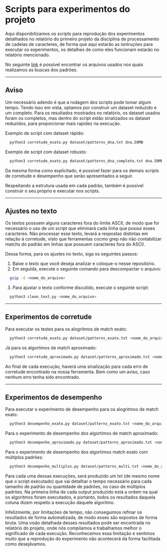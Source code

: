 # Scripts para experimentos do projeto

Aqui disponibilizamos os scripts para reprodução dos experimentos detalhados no relatório do primeiro projeto da disciplina de processamento de cadeias de caracteres, de forma que aqui estarão as isntruções para executar os experimentos, os detalhes de como eles funcionam estarão no relatório mencionado.

No seguinte [link](http://pizzachili.dcc.uchile.cl/texts/nlang/) é possível encontrar os arquivos usados nos quais realizamos as buscas dos padrões.

---

## Aviso

Um necessário adendo é que a rodagem dos scripts pode tomar algum tempo. Tendo isso em vista, optamos por construir um dataset reduzido e um completo. Para os resultados mostrados no relatório, os dataset usados foram os completos, mas dentro do script estão sinalizados os dataset reduzidos, para proporcionar mais rapidez na execução.

Exemplo de script com dataset rápido:
```bash
  python3 corretude_exato.py dataset/patterns_dna.txt dna.50MB
  ```

Exemplo de script com dataset robusto:
```bash
  python3 corretude_exato.py dataset/patterns_dna_completo.txt dna.50MB
  ```

Da mesma forma como explicitado, é possível fazer para os demais scripts de corretude e desempenho que serão apresentados a seguir.

Respeitando a estrutura usada em cada padrão, também é possível construir o seu próprio e executar nos
scripts. 

---

## Ajustes no texto

Os textos possuem alguns caracteres fora do limite ASCII, de modo que foi necessário o uso de um script que eliminará cada linha que possui esses caracteres. Não processar esse texto, levará a respostas distintas em relação à corretude, visto que ferramentas cocmo grep não irão contabilizar matchs do padrão em linhas que possuem caracteres fora do ASCII.

Dessa forma, para os ajustes no texto, siga os seguintes passos:

1. Baixe o texto que você deseja analizar e coloque-o nesse repositório.
2. Em seguida, execute o seguinte comando para descompactar o arquivo: 
```bash 
  gzip -d <nome_do_arquivo> 
  ```
3. Para ajustar o texto conforme discutido, execute o seguinte script:
```bash
  python3 clean_text.py <nome_do_arquivo>
  ```
---

## Experimentos de corretude

Para executar os testes para os alogritmos de match exato:
```bash
  python3 corretude_exato.py dataset/patterns_exato.txt <nome_do_arquivo>
  ```

Já para os algortimos de match aproximado:
```bash
  python3 corretude_aproximado.py dataset/patterns_aproximado.txt <nome_do_arquivo>
  ```
 
Ao final de cada execução, haverá uma sinalização para cada erro de corretude encontrado na nossa ferramenta. Bem como um aviso, caso nenhum erro tenha sido encontrado.

---

## Experimentos de desempenho

Para executar o experimento de desempenho para os alogritmos de match exato:
```bash
  python3 desempenho_exato.py dataset/patterns_exato.txt <nome_do_arquivo>
  ```

Para o experimento de desempenho dos algortimos de match aproximado:
```bash
  python3 desempenho_aproximado.py dataset/patterns_aproximado.txt <nome_do_arquivo>
  ```

Para o experimento de desempenho dos algortimos match exato com múltiplos padrões:
```bash
  python3 desempenho_multiplos.py dataset/patterns_multi.txt <nome_do_arquivo>
  ```
Para cada uma dessas execuções, será produzido um txt (de mesmo nome que o script executado) que vai detalhar o tempo necessário para cada tamanho de padrão ou quantidade de padrões, no caso de múltiplos padrões. Na primeira linha de cada output produzido está a ordem na qual os algoritmos foram executados, e portanto, todos os resultados daquela coluna dizem respeito a execução daquele algoritmo.

Infelizmente, por limitações de tempo, não conseguimos refinar os resultados de forma automatizada, de modo esses são expostos de forma bruta. Uma visão detalhada desses resultados pode ser encontrada no relatório do projeto, onde nós compilamos e trabalhamos melhor o significado de cada execução. Reconhecemos essa limitação e sentimos muito que a reprodução do experimento não acontecerá da forma facilitada como desejávamos.
